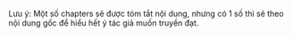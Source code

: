 Lưu ý: Một số chapters sẽ được tóm tắt nội dung, nhưng có 1 số thì sẽ theo nội dung gốc để hiểu hết ý tác giả muốn truyền đạt.
